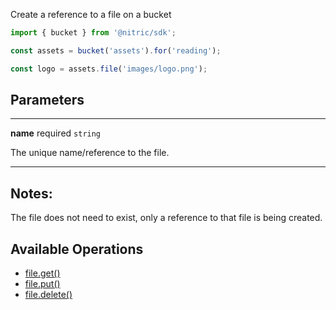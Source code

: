 Create a reference to a file on a bucket

```javascript
import { bucket } from '@nitric/sdk';

const assets = bucket('assets').for('reading');

const logo = assets.file('images/logo.png');
```

## Parameters

---

**name** required `string`

The unique name/reference to the file.

---

## Notes:

The file does not need to exist, only a reference to that file is being created.

## Available Operations

 - [file.get()](./file-get.md)
 - [file.put()](./file-put.md)
 - [file.delete()](./file-delete.md)
